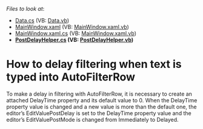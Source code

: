 <!-- default file list -->
*Files to look at*:

* [Data.cs](./CS/AutoFilterRowPostDelay/Data.cs) (VB: [Data.vb](./VB/AutoFilterRowPostDelay/Data.vb))
* [MainWindow.xaml](./CS/AutoFilterRowPostDelay/MainWindow.xaml) (VB: [MainWindow.xaml.vb](./VB/AutoFilterRowPostDelay/MainWindow.xaml.vb))
* [MainWindow.xaml.cs](./CS/AutoFilterRowPostDelay/MainWindow.xaml.cs) (VB: [MainWindow.xaml.vb](./VB/AutoFilterRowPostDelay/MainWindow.xaml.vb))
* **[PostDelayHelper.cs](./CS/AutoFilterRowPostDelay/PostDelayHelper.cs) (VB: [PostDelayHelper.vb](./VB/AutoFilterRowPostDelay/PostDelayHelper.vb))**
<!-- default file list end -->
# How to delay filtering when text is typed into AutoFilterRow


<p>To make a delay in filtering with AutoFilterRow, it is necessary to create an attached DelayTime property and its default value to 0. When the DelayTime property value is changed and a new value is more than the default one, the editor’s EditValuePostDelay is set to the DelayTime property value and the editor’s EditValuePostMode is changed from Immediately to Delayed.</p>

<br/>


